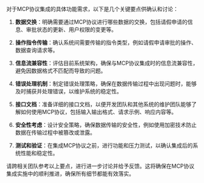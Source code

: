 对于MCP协议集成的具体功能需求，以下是几个关键要点供确认和讨论：

1. **数据交换**：明确需要通过MCP协议进行哪些数据的交换，包括请假申请的信息、审批状态的更新、用户权限的变更等。

2. **操作指令传输**：确认系统间需要传输的指令类型，例如请假申请审批的操作、数据查询请求等。

3. **信息流兼容性**：评估目前系统架构，确保与MCP协议集成时的信息流兼容性，避免因数据格式不匹配而导致的问题。

4. **错误处理机制**：制定错误处理策略，确保在数据传输过程中出现问题时，能够及时捕获并处理错误，以维护系统的稳定性。

5. **接口文档**：准备详细的接口文档，以便开发团队和其他系统的维护团队能够了解如何使用MCP协议，包括输入输出格式、请求示例、响应内容等。

6. **安全性考虑**：设计安全策略，确保数据传输的安全性，例如使用加密技术防止数据在传输过程中被篡改或泄露。

7. **测试和验证**：在集成MCP协议之前，进行功能和压力测试，以确认集成后的系统性能和稳定性。

请跨相关团队参考以上要点，进行进一步讨论并给予反馈。这将确保在MCP协议集成实施中的顺利推进，确保所有细节都能有效落实。
